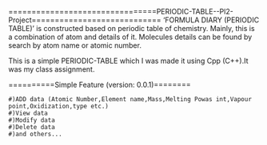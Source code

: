 ================================PERIODIC-TABLE--Pl2-Project============================
‘FORMULA DIARY (PERIODIC TABLE)’ is constructed based on periodic table of chemistry. 
Mainly, this is a combination of atom and details of it. 
Molecules details can be found by search by atom name or atomic number.

This is a simple PERIODIC-TABLE which I was made it using Cpp (C++).It was my class assignment.  


==========Simple Feature (version: 0.0.1)========

	#)ADD data (Atomic Number,Element name,Mass,Melting Powas int,Vapour point,Oxidization,type etc.)
	#)View data
	#)Modify data
	#)Delete data
	#)and others...
	



